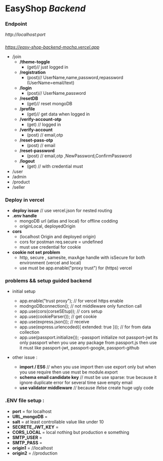# **EasyShop** _Backend_

### Endpoint

_http://localhost:port_

#####

_https://easy-shop-backend-mocha.vercel.app_

- /join
  - **/theme-toggle**
    - (get)// just logged in
  - **/registration**
    - (post)// UserName,name,password,repassword (UserName=email/text)
  - **/login**
    - (post)// UserName,password
  - **/resetDB**
    - (get)// reset mongoDB
  - **/profile**
    - (get)// get data when logged in
  - **/verify-account-otp**
    - (get) // logged in
  - **/verify-account**
    - (post) // email,otp
  - **/reset-pass-otp**
    - (post) // email
  - **/reset-password**
    - (post) // email,otp ,NewPassword,ConfirmPassword
  - **/logout**
    - (get) // with credential must
- /user
- /admin
- /product
- /seller

### Deploy in vercel

- **deploy issue** // use vercel.json for nested routing
- **.env handle**
  - mongoDB url (atlas and local) for offline codding
  - originLocal, deployedOrigin
- **cors**
  - (localhost Origin and deployed origin)
  - cors for postman req.secure = undefined
  - must use credential for cookie
- **cookie not set problem**
  - http, secure , samesite, maxAge handle with isSecure for both environment (vercel and local)
  - use must be app.enable("proxy trust") for (https) vercel

### problems && setup guided backend

- initial setup
  - app.enable("trust proxy"); // for vercel https enable
  - modngoDBconnection(); // not middleware only function call
  - app.use(cors(corseSEtup)); // cors setup
  - app.use(cookieParser()); // get cookie
  - app.use(express.json()); // receive
  - app.use(express.urlencoded({ extended: true })); // for from data collection
  - app.use(passport.initialize());
    -passport initialize not passport-jwt its only passport when you use any package from passport.js then use it must like passport-jwt, passport-google, passport-github

- other issue :
  - **import / ES6** // when you use import then use export only but when you use require then use must be module.export
  - **schema email candidate key** // must be use sparse: true because it ignore duplicate error for several time save empty email
  - **use validator middleware** // because ifelse create huge ugly code

### .ENV file setup :

- **port** = for localhost
- **URL_mongoDB** =
- **salt** = at least controllable value like under 10
- **SECRETE_JWT_KEY** =
- **CORS_LOCAL** = local nothing but production e something
- **SMTP_USER** =
- **SMTP_PASS** =
- **origin1** = //localhost
- **origin2** = //production

